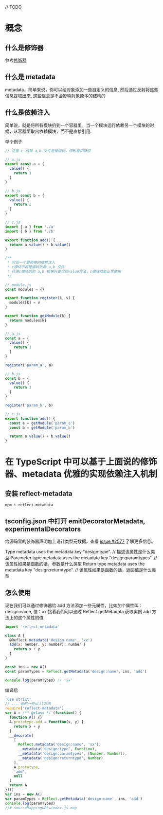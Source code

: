 // TODO

# 概念

## 什么是修饰器

参考[修饰器](https://es6.ruanyifeng.com/?search=deco&x=0&y=0#docs/decorator)

## 什么是 metadata

metadata，简单来说，你可以给对象添加一些自定义的信息, 然后通过反射将这些信息提取出来, 这些信息是不会影响对象原本的结构的

## 什么是依赖注入

简单说，就是将所有模块扔到一个容器里，当一个模块运行依赖另一个模块的时候，从容器里取出依赖模块，而不是直接引用.

举个例子

```javascript
// 这里 c 依赖 a,b 文件是硬编码，修改维护麻烦

// a.js
export const a = {
  value() {
    return 1
  }
}

// b.js
export const b = {
  value() {
    return 2
  }
}

// c.js
import { a } from './a'
import { b } from './b'

export function add() {
  return a.value() + b.value()
}

/**
 * 实现一个最简单的依赖注入
 * c模块不再硬编码依赖 a,b 文件
 * 传进c模块的的 a,b 模块只要实现value方法，c模块就能正常使用
 */

// module.js
const modules = {}

export function register(k, v) {
  modules[k] = v
}

export function getModule(k) {
  return modules[k]
}

// a.js
const a = {
  value() {
    return 1
  }
}

register('param_a', a)

// b.js
const b = {
  value() {
    return 1
  }
}

register('param_b', b)

// c.js
export function add() {
  const a = getModule('param_a')
  const b = getModule('param_b')

  return a.value() + b.value()
}
```

# 在 TypeScript 中可以基于上面说的修饰器、metadata 优雅的实现依赖注入机制

## 安装 reflect-metadata

```
npm i reflect-metadata
```

## tsconfig.json 中打开 emitDecoratorMetadata, experimentalDecorators

给源码里的装饰器声明加上设计类型元数据。查看 [issue #2577](https://github.com/Microsoft/TypeScript/issues/2577) 了解更多信息。

Type metadata uses the metadata key "design:type". // 描述该属性是什么类型
Parameter type metadata uses the metadata key "design:paramtypes". // 该属性如果是函数的话，参数是什么类型
Return type metadata uses the metadata key "design:returntype". // 该属性如果是函数的话，返回值是什么类型

## 怎么使用

现在我们可以通过修饰器给 add 方法添加一些元属性，比如加个属性叫：design:name, 值：xx
接着我们可以通过 Reflect.getMetadata 获取实例 add 方法上的这个属性的值

```javascript
import 'reflect-metadata'

class A {
  @Reflect.metadata('design:name', 'xx')
  add(x: number, y: number): number {
    return x + y
  }
}

const ins = new A()
const paramTypes = Reflect.getMetadata('design:name', ins, 'add')

console.log(paramTypes) // 'xx'
```

编译后

```javascript
'use strict'
// ... 省略一些util方法
require('reflect-metadata')
var A = /** @class */ (function() {
  function A() {}
  A.prototype.add = function(x, y) {
    return x + y
  }
  __decorate(
    [
      Reflect.metadata('design:name', 'xx'),
      __metadata('design:type', Function),
      __metadata('design:paramtypes', [Number, Number]),
      __metadata('design:returntype', Number)
    ],
    A.prototype,
    'add',
    null
  )
  return A
})()
var ins = new A()
var paramTypes = Reflect.getMetadata('design:name', ins, 'add')
console.log(paramTypes)
//# sourceMappingURL=index.js.map
```
